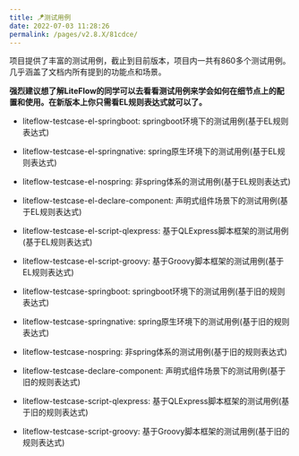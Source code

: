 ```yaml
---
title: 🪁测试用例
date: 2022-07-03 11:28:26
permalink: /pages/v2.8.X/81cdce/
---
```


项目提供了丰富的测试用例，截止到目前版本，项目内一共有860多个测试用例。几乎涵盖了文档内所有提到的功能点和场景。

**强烈建议想了解LiteFlow的同学可以去看看测试用例来学会如何在细节点上的配置和使用。在新版本上你只需看EL规则表达式就可以了。**

* liteflow-testcase-el-springboot: springboot环境下的测试用例(基于EL规则表达式)
* liteflow-testcase-el-springnative: spring原生环境下的测试用例(基于EL规则表达式)
* liteflow-testcase-el-nospring: 非spring体系的测试用例(基于EL规则表达式)
* liteflow-testcase-el-declare-component: 声明式组件场景下的测试用例(基于EL规则表达式)
* liteflow-testcase-el-script-qlexpress: 基于QLExpress脚本框架的测试用例(基于EL规则表达式)
* liteflow-testcase-el-script-groovy: 基于Groovy脚本框架的测试用例(基于EL规则表达式)

* liteflow-testcase-springboot: springboot环境下的测试用例(基于旧的规则表达式)
* liteflow-testcase-springnative: spring原生环境下的测试用例(基于旧的规则表达式)
* liteflow-testcase-nospring: 非spring体系的测试用例(基于旧的规则表达式)
* liteflow-testcase-declare-component: 声明式组件场景下的测试用例(基于旧的规则表达式)
* liteflow-testcase-script-qlexpress: 基于QLExpress脚本框架的测试用例(基于旧的规则表达式)
* liteflow-testcase-script-groovy: 基于Groovy脚本框架的测试用例(基于旧的规则表达式)